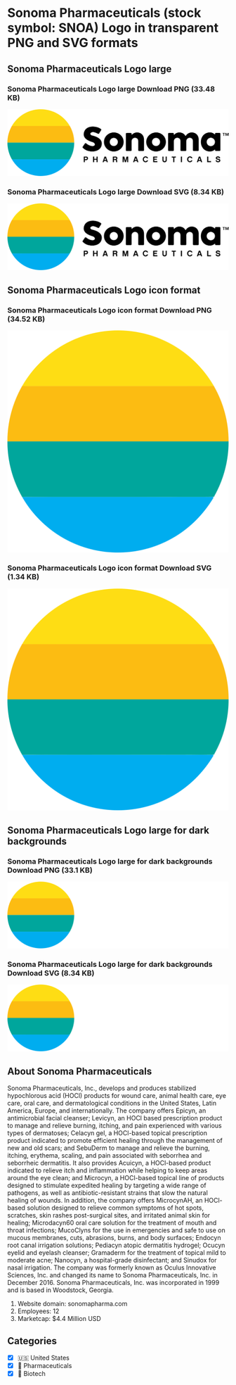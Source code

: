 # Sonoma Pharmaceuticals (stock symbol: SNOA) Logo in transparent PNG and SVG formats

## Sonoma Pharmaceuticals Logo large

### Sonoma Pharmaceuticals Logo large Download PNG (33.48 KB)

![Sonoma Pharmaceuticals Logo large Download PNG (33.48 KB)](/img/orig/SNOA_BIG-04030831.png)

### Sonoma Pharmaceuticals Logo large Download SVG (8.34 KB)

![Sonoma Pharmaceuticals Logo large Download SVG (8.34 KB)](/img/orig/SNOA_BIG-c685ff9b.svg)

## Sonoma Pharmaceuticals Logo icon format

### Sonoma Pharmaceuticals Logo icon format Download PNG (34.52 KB)

![Sonoma Pharmaceuticals Logo icon format Download PNG (34.52 KB)](/img/orig/SNOA-60923df1.png)

### Sonoma Pharmaceuticals Logo icon format Download SVG (1.34 KB)

![Sonoma Pharmaceuticals Logo icon format Download SVG (1.34 KB)](/img/orig/SNOA-e531a0eb.svg)

## Sonoma Pharmaceuticals Logo large for dark backgrounds

### Sonoma Pharmaceuticals Logo large for dark backgrounds Download PNG (33.1 KB)

![Sonoma Pharmaceuticals Logo large for dark backgrounds Download PNG (33.1 KB)](/img/orig/SNOA_BIG.D-f73f2e92.png)

### Sonoma Pharmaceuticals Logo large for dark backgrounds Download SVG (8.34 KB)

![Sonoma Pharmaceuticals Logo large for dark backgrounds Download SVG (8.34 KB)](/img/orig/SNOA_BIG.D-df29563d.svg)

## About Sonoma Pharmaceuticals

Sonoma Pharmaceuticals, Inc., develops and produces stabilized hypochlorous acid (HOCl) products for wound care, animal health care, eye care, oral care, and dermatological conditions in the United States, Latin America, Europe, and internationally. The company offers Epicyn, an antimicrobial facial cleanser; Levicyn, an HOCl based prescription product to manage and relieve burning, itching, and pain experienced with various types of dermatoses; Celacyn gel, a HOCl-based topical prescription product indicated to promote efficient healing through the management of new and old scars; and SebuDerm to manage and relieve the burning, itching, erythema, scaling, and pain associated with seborrhea and seborrheic dermatitis. It also provides Acuicyn, a HOCl-based product indicated to relieve itch and inflammation while helping to keep areas around the eye clean; and Microcyn, a HOCl-based topical line of products designed to stimulate expedited healing by targeting a wide range of pathogens, as well as antibiotic-resistant strains that slow the natural healing of wounds. In addition, the company offers MicrocynAH, an HOCl-based solution designed to relieve common symptoms of hot spots, scratches, skin rashes post-surgical sites, and irritated animal skin for healing; Microdacyn60 oral care solution for the treatment of mouth and throat infections; MucoClyns for the use in emergencies and safe to use on mucous membranes, cuts, abrasions, burns, and body surfaces; Endocyn root canal irrigation solutions; Pediacyn atopic dermatitis hydrogel; Ocucyn eyelid and eyelash cleanser; Gramaderm for the treatment of topical mild to moderate acne; Nanocyn, a hospital-grade disinfectant; and Sinudox for nasal irrigation. The company was formerly known as Oculus Innovative Sciences, Inc. and changed its name to Sonoma Pharmaceuticals, Inc. in December 2016. Sonoma Pharmaceuticals, Inc. was incorporated in 1999 and is based in Woodstock, Georgia.

1. Website domain: sonomapharma.com
2. Employees: 12
3. Marketcap: $4.4 Million USD


## Categories
- [x] 🇺🇸 United States
- [x] 💊 Pharmaceuticals
- [x] 🧬 Biotech
